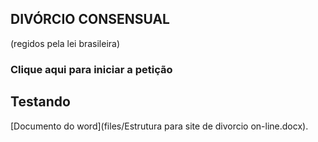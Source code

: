 ## DIVÓRCIO CONSENSUAL
(regidos pela lei brasileira)

### Clique aqui para iniciar a petição

## Testando
[Documento do word](files/Estrutura para site de divorcio on-line.docx).
